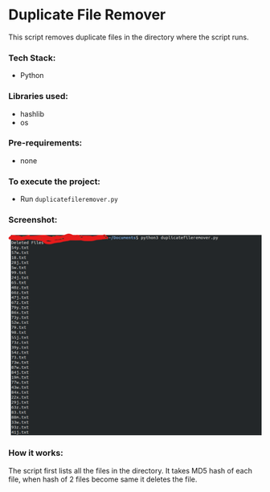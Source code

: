 # Duplicate File Remover
This script removes duplicate files in the directory where the script runs.

### Tech Stack:
+ Python

### Libraries used:
+ hashlib
+ os


###  Pre-requirements:
+ none

### To execute the project:
+ Run `duplicatefileremover.py`

### Screenshot:
![Screenshot of the Output](Screenshot.png)

### How it works:
The script first lists all the files in the directory. It takes MD5 hash of each file, when hash of 2 files become same it deletes the file.
